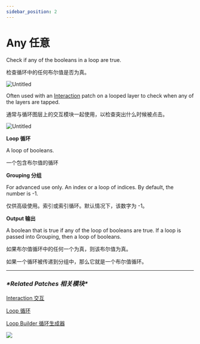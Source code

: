 ```yaml
---
sidebar_position: 2
---
```


# Any 任意

Check if any of the booleans in a loop are true.

检查循环中的任何布尔值是否为真。

![Untitled](https://s3.us-west-2.amazonaws.com/secure.notion-static.com/12abf4fb-aac8-41f6-987d-992d454e97d9/Untitled.png?X-Amz-Algorithm=AWS4-HMAC-SHA256&X-Amz-Content-Sha256=UNSIGNED-PAYLOAD&X-Amz-Credential=AKIAT73L2G45EIPT3X45%2F20220602%2Fus-west-2%2Fs3%2Faws4_request&X-Amz-Date=20220602T172347Z&X-Amz-Expires=86400&X-Amz-Signature=2f76a24c967b828b5bda1956f93e29067e4e7b0da564268c060207b7307e2aae&X-Amz-SignedHeaders=host&response-content-disposition=filename%20%3D%22Untitled.png%22&x-id=GetObject)

Often used with an [Interaction](https://www.notion.so/Interaction-8cd3ac66434546eda4b4bcf8173958fc) patch on a looped layer to check when any of the layers are tapped.

通常与循环图层上的交互模块一起使用，以检查突出什么时候被点击。

![Untitled](https://s3.us-west-2.amazonaws.com/secure.notion-static.com/993453ba-77e4-4de2-b779-134518a671c7/Untitled.png?X-Amz-Algorithm=AWS4-HMAC-SHA256&X-Amz-Content-Sha256=UNSIGNED-PAYLOAD&X-Amz-Credential=AKIAT73L2G45EIPT3X45%2F20220602%2Fus-west-2%2Fs3%2Faws4_request&X-Amz-Date=20220602T172354Z&X-Amz-Expires=86400&X-Amz-Signature=9bd3aeed249dcfe41ffc35ffe4373a67dd1435af3d49ed4293cd5d855c49fd22&X-Amz-SignedHeaders=host&response-content-disposition=filename%20%3D%22Untitled.png%22&x-id=GetObject)

**Loop 循环**

A loop of booleans.

一个包含布尔值的循环

**Grouping 分组**

For advanced use only. An index or a loop of indices. By default, the number is -1.

仅供高级使用。索引或索引循环。默认情况下，该数字为 -1。

**Output 输出**

A boolean that is true if any of the loop of booleans are true. If a loop is passed into Grouping, then a loop of booleans.

如果布尔值循环中的任何一个为真，则该布尔值为真。

如果一个循环被传递到分组中，那么它就是一个布尔值循环。

------

### ***\*Related Patches 相关模块\****

[Interaction 交互](https://www.notion.so/Interaction-8cd3ac66434546eda4b4bcf8173958fc)

[Loop 循环](https://www.notion.so/Loop-6cc974bf77e84e7aaf7836927011540b)

[Loop Builder 循环生成器](https://www.notion.so/Loop-Builder-64d346e189494fa9b48050aac8eb8eff)

![](https://s3.us-west-2.amazonaws.com/secure.notion-static.com/bd325469-34bf-4d2c-a490-3e736bd31112/Untitled.png?X-Amz-Algorithm=AWS4-HMAC-SHA256&X-Amz-Content-Sha256=UNSIGNED-PAYLOAD&X-Amz-Credential=AKIAT73L2G45EIPT3X45%2F20220602%2Fus-west-2%2Fs3%2Faws4_request&X-Amz-Date=20220602T172404Z&X-Amz-Expires=86400&X-Amz-Signature=bb2285d805e8e5e6cafc902d6f5afd6f69a12f58dc21f3bbae18d9a9b16b634b&X-Amz-SignedHeaders=host&response-content-disposition=filename%20%3D%22Untitled.png%22&x-id=GetObject)
